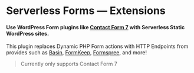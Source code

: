 # Serverless Forms — Extensions

#### Use WordPress Form plugins like [Contact Form 7](https://contactform7.com) with Serverless Static WordPress sites.

This plugin replaces Dynamic PHP Form actions with HTTP Endpoints from provides such as [Basin](https://usebasin.com), [FormKeep](https://formkeep.com), [Formspree](https://formspree.io/), and more!

> Currently only supports Contact Form 7
